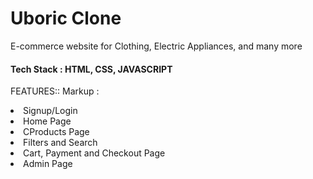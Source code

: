 # Uboric Clone #

E-commerce website for Clothing, Electric Appliances, and many more

#### Tech Stack  : HTML, CSS, JAVASCRIPT ####

FEATURES:: 
  Markup : <li>Signup/Login</li> 
          <li>Home Page </li> 
          <li>CProducts Page </li> 
          <li>Filters and Search</li> 
        <li>Cart, Payment and Checkout Page</li> 
        <li>Admin Page</li>
